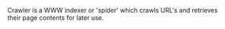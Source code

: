 Crawler is a WWW indexer or 'spider' which crawls URL's and retrieves their page contents for later use.